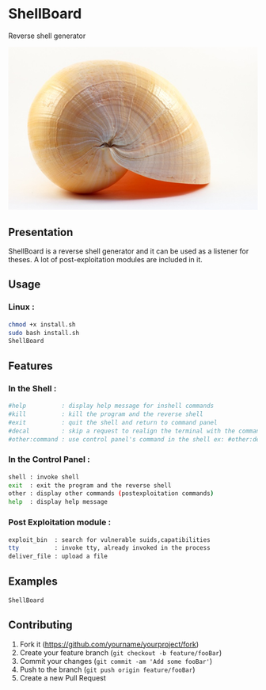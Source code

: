 # ShellBoard
Reverse shell generator

![](img/shell.jpg)

## Presentation
ShellBoard is a reverse shell generator and it can be used as a listener for theses. A lot of post-exploitation modules are included in it.

## Usage
### Linux :
```sh
chmod +x install.sh
sudo bash install.sh
ShellBoard
```

## Features

### In the Shell :
```sh
#help          : display help message for inshell commands
#kill          : kill the program and the reverse shell
#exit          : quit the shell and return to command panel
#decal         : skip a request to realign the terminal with the commands
#other:command : use control panel's command in the shell ex: #other:deliver_file
```

### In the Control Panel :
```sh
shell : invoke shell
exit  : exit the program and the reverse shell
other : display other commands (postexploitation commands)
help  : display help message
```

### Post Exploitation module :
```sh
exploit_bin  : search for vulnerable suids,capatibilities
tty          : invoke tty, already invoked in the process
deliver_file : upload a file
```

## Examples

```sh
ShellBoard
```

## Contributing

1. Fork it (<https://github.com/yourname/yourproject/fork>)
2. Create your feature branch (`git checkout -b feature/fooBar`)
3. Commit your changes (`git commit -am 'Add some fooBar'`)
4. Push to the branch (`git push origin feature/fooBar`)
5. Create a new Pull Request
